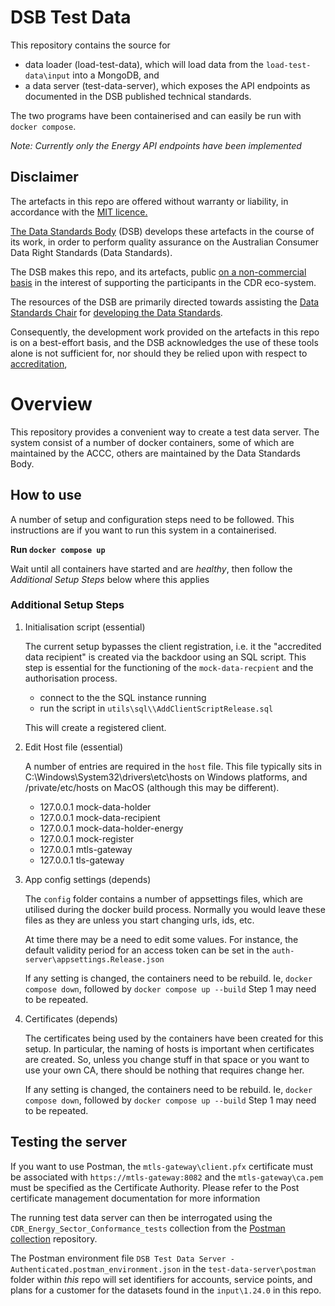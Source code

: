 
# DSB Test Data

This repository contains the source for

- data loader (load-test-data), which will load data from the `load-test-data\input` into a MongoDB, and 
- a data server (test-data-server), which exposes the API endpoints as documented in the DSB published technical standards.

The two programs have been containerised and can easily be run with `docker compose`.

*Note: Currently only the Energy API endpoints have been implemented*

## Disclaimer

The artefacts in this repo are offered without warranty or liability, in accordance with the [MIT licence.](https://github.com/ConsumerDataStandardsAustralia/java-artefacts/blob/master/LICENSE)

[The Data Standards Body](https://www.csiro.au/en/News/News-releases/2018/Data61-appointed-to-Data-Standards-Body-role)
(DSB) develops these artefacts in the course of its work, in order to perform quality assurance on the Australian Consumer Data Right Standards (Data Standards).

The DSB makes this repo, and its artefacts, public [on a non-commercial basis](https://github.com/ConsumerDataStandardsAustralia/java-artefacts/blob/master/LICENSE)
in the interest of supporting the participants in the CDR eco-system.

The resources of the DSB are primarily directed towards assisting the [Data Standards Chair](https://consumerdatastandards.gov.au/about/)
for [developing the Data Standards](https://github.com/ConsumerDataStandardsAustralia/standards).

Consequently, the development work provided on the artefacts in this repo is on a best-effort basis,
and the DSB acknowledges the use of these tools alone is not sufficient for, nor should they be relied upon
with respect to [accreditation](https://www.accc.gov.au/focus-areas/consumer-data-right-cdr-0/cdr-draft-accreditation-guidelines),

# Overview

This repository provides a convenient way to create a test data server. The system consist of a number of docker containers, some of which are maintained by the ACCC, others are maintained by the Data Standards Body.



## How to use

A number of setup and configuration steps need to be followed. This instructions are if you want to run this system in a containerised.

**Run `docker compose up`**

Wait until all containers have started and are *healthy*, then follow the *Additional Setup Steps* below where this applies

### Additional Setup Steps

1. Initialisation script (essential)

   The current setup bypasses the client registration, i.e. it the "accredited data recipient" is created via the backdoor using an SQL script.
   This step is essential for the functioning of the `mock-data-recpient` and the authorisation process.

   - connect to the the SQL instance running
   - run the script in `utils\sql\\AddClientScriptRelease.sql`

   This will create a registered client.

2. Edit Host file  (essential)
   
   A number of entries are required in the `host` file. This file typically sits in C:\Windows\System32\drivers\etc\hosts on Windows platforms, and /private/etc/hosts on MacOS (although this may be different).

   - 127.0.0.1 mock-data-holder
   - 127.0.0.1 mock-data-recipient
   - 127.0.0.1 mock-data-holder-energy
   - 127.0.0.1 mock-register
   - 127.0.0.1 mtls-gateway
   - 127.0.0.1 tls-gateway

3. App config settings (depends)
   
   The `config` folder contains a number of appsettings files, which are utilised during the docker build process.
   Normally you would leave these files as they are unless you start changing urls, ids, etc.

   At time there may be a need to edit some values. For instance, the default validity period for an access token can be set in the `auth-server\appsettings.Release.json`

   If any setting is changed, the containers need to be rebuild.
   Ie, `docker compose down`, followed by `docker compose up --build`
   Step 1 may need to be repeated.

4. Certificates (depends)
   
   The certificates being used by the containers have been created for this setup. In particular, the naming of hosts is important when certificates are created. So, unless you change stuff in that space or you want to use your own CA, there should be nothing that requires change her.

   If any setting is changed, the containers need to be rebuild.
   Ie, `docker compose down`, followed by `docker compose up --build`
   Step 1 may need to be repeated.

## Testing the server

If you want to use Postman, the `mtls-gateway\client.pfx` certificate must be associated with `https://mtls-gateway:8082` and the `mtls-gateway\ca.pem` must be specified as the Certificate Authority. Please refer to the Post certificate management documentation for more information

The running test data server can then be interrogated using the `CDR_Energy_Sector_Conformance_tests` collection
from the [Postman collection](https://github.com/ConsumerDataStandardsAustralia/dsb-postman) repository.

The Postman environment file `DSB Test Data Server - Authenticated.postman_environment.json` in the `test-data-server\postman` folder within *this* repo will set identifiers for accounts, service points, and plans for a customer for the datasets found in the `input\1.24.0` in this repo.


